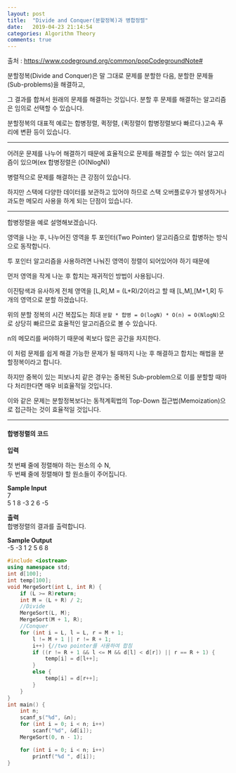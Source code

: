 ```yaml
---
layout: post
title:  "Divide and Conquer(분할정복)과 병합정렬"
date:   2019-04-23 21:14:54
categories: Algorithm Theory
comments: true
---
```


출처 : https://www.codeground.org/common/popCodegroundNote#  


분할정복(Divide and Conquer)은 말 그대로 문제를 분할한 다음, 분할한 문제들(Sub-problems)을 해결하고,  

그 결과를 합쳐서 원래의 문제를 해결하는 것입니다. 분할 후 문제를 해결하는 알고리즘은 임의로 선택할 수 있습니다.  

분할정복의 대표적 예로는 합병정렬, 퀵정렬, (퀵정렬이 합병정렬보다 빠르다.)고속 푸리에 변환 등이 있습니다.  

---


어려운 문제를 나누어 해결하기 때문에 효율적으로 문제를 해결할 수 있는 여러 알고리즘이 있으며(ex 합병정렬은 (O(NlogN))  

병렬적으로 문제를 해결하는 큰 강점이 있습니다.   

하지만 스택에 다양한 데이터를 보관하고 있어야 하므로 스택 오버플로우가 발생하거나 과도한 메모리 사용을 하게 되는 단점이 있습니다.  

---

합병정렬을 예로 설명해보겠습니다.  

영역을 나눈 후, 나누어진 영역을 투 포인터(Two Pointer) 알고리즘으로 합병하는 방식으로 동작합니다.  

투 포인터 알고리즘을 사용하려면 나눠진 영역이 정렬이 되어있어야 하기 때문에  

먼저 영역을 작게 나눈 후 합치는 재귀적인 방법이 사용됩니다.  

이진탐색과 유사하게 전체 영역을 [L,R],M = (L+R)/2이라고 할 때 [L,M],[M+1,R] 두 개의 영역으로 분할 하겠습니다.  

위의 분할 정복의 시간 복잡도는 최대 `분할 * 합병 = O(logN) * O(n) = O(NlogN)`으로 상당히 빠르므로 효율적인 알고리즘으로 볼 수 있습니다.  

n의 메모리를 써야하기 때문에 퀵보다 많은 공간을 차지한다.  

이 처럼 문제를 쉽게 해결 가능한 문제가 될 때까지 나눈 후 해결하고 합치는 해법을 분할정복이라고 합니다.  

하지만 중복이 있는 피보나치 같은 경우는 중복된 Sub-problem으로 이를 분할할 때마다 처리한다면 매우 비효율적일 것입니다.  



이와 같은 문제는 분할정복보다는 동적계획법의 Top-Down 접근법(Memoization)으로 접근하는 것이 효율적일 것입니다.  

---
#### 합병정렬의 코드

**입력**  

첫 번째 줄에 정렬해야 하는 원소의 수 N,  
두 번째 줄에 정렬해야 할 원소들이 주어집니다.  

**Sample Input**  
7  
5  1  8  -3  2  6  -5  

**출력**  
합병정렬의 결과를 출력합니다.  

**Sample Output**  
-5  -3  1  2  5  6  8  

~~~cpp
#include <iostream>
using namespace std;
int d[100];
int temp[100];
void MergeSort(int L, int R) {
    if (L >= R)return;
    int M = (L + R) / 2;
    //Divide
    MergeSort(L, M);
    MergeSort(M + 1, R);
    //Conquer
    for (int i = L, l = L, r = M + 1;
        l != M + 1 || r != R + 1;
        i++) {//two pointer를 사용하여 합침
        if ((r != R + 1 && l <= M && d[l] < d[r]) || r == R + 1) {
            temp[i] = d[l++];
        }
        else {
            temp[i] = d[r++];
        }
    }
}
int main() {
    int n;
    scanf_s("%d", &n);
    for (int i = 0; i < n; i++)
        scanf("%d", &d[i]);
    MergeSort(0, n - 1);

    for (int i = 0; i < n; i++)
        printf("%d ", d[i]);
}
~~~
